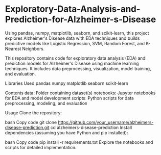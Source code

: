 # Exploratory-Data-Analysis-and-Prediction-for-Alzheimer-s-Disease
Using pandas, numpy, matplotlib, seaborn, and scikit-learn, this project explores Alzheimer's Disease data with EDA techniques and builds predictive models like Logistic Regression, SVM, Random Forest, and K-Nearest Neighbors.


This repository contains code for exploratory data analysis (EDA) and prediction models for Alzheimer's Disease using machine learning techniques. It includes data preprocessing, visualization, model training, and evaluation.

Libraries Used
pandas
numpy
matplotlib
seaborn
scikit-learn

Contents
data: Folder containing dataset(s)
notebooks: Jupyter notebooks for EDA and model development
scripts: Python scripts for data preprocessing, modeling, and evaluation

Usage
Clone the repository:

bash
Copy code
git clone https://github.com/your_username/alzheimers-disease-prediction.git
cd alzheimers-disease-prediction
Install dependencies (assuming you have Python and pip installed):

bash
Copy code
pip install -r requirements.txt
Explore the notebooks and scripts for detailed implementation.
